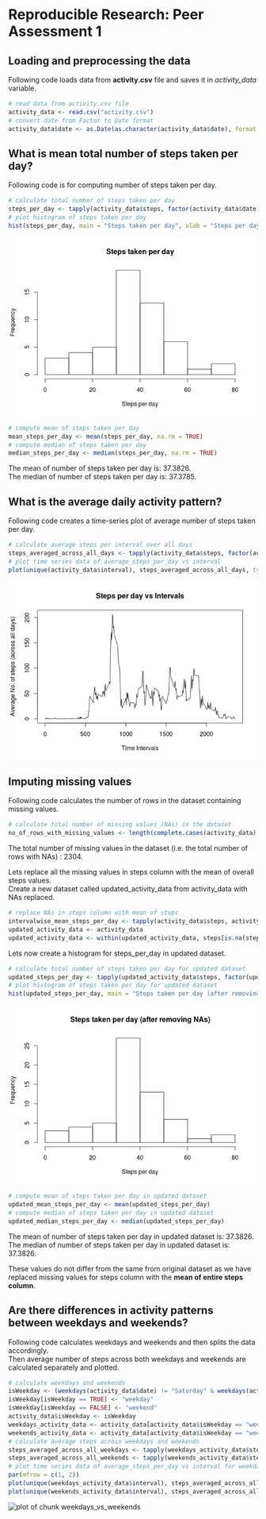 # Reproducible Research: Peer Assessment 1


## Loading and preprocessing the data

Following code loads data from **activity.csv** file and saves it in *activity_data* variable.


```r
# read data from activity.csv file
activity_data <- read.csv("activity.csv")
# convert date from Factor to Date format
activity_data$date <- as.Date(as.character(activity_data$date), format = "%Y-%m-%d")
```

## What is mean total number of steps taken per day?

Following code is for computing number of steps taken per day.


```r
# calculate total number of steps taken per day
steps_per_day <- tapply(activity_data$steps, factor(activity_data$date), FUN = mean)
# plot histogram of steps taken per day
hist(steps_per_day, main = "Steps taken per day", xlab = "Steps per day")
```

![plot of chunk steps_per_day](./PA1_template_files/figure-html/steps_per_day.png) 

```r
# compute mean of steps taken per day
mean_steps_per_day <- mean(steps_per_day, na.rm = TRUE)
# compute median of steps taken per day
median_steps_per_day <- median(steps_per_day, na.rm = TRUE)
```

The mean of number of steps taken per day is: 37.3826.  
The median of number of steps taken per day is: 37.3785.

## What is the average daily activity pattern?

Following code creates a time-series plot of average number of steps taken per day.


```r
# calculate average steps per interval over all days
steps_averaged_across_all_days <- tapply(activity_data$steps, factor(activity_data$interval), function(x) mean(x, na.rm = TRUE))
# plot time series data of average_steps_per_day vs interval
plot(unique(activity_data$interval), steps_averaged_across_all_days, type = "l", main = "Steps per day vs Intervals", xlab = "Time Intervals", ylab = "Average No. of steps (across all days)")
```

![plot of chunk timeseries_of_average_across_all_days](./PA1_template_files/figure-html/timeseries_of_average_across_all_days.png) 


## Imputing missing values

Following code calculates the number of rows in the dataset containing missing values.


```r
# calculate total number of missing values (NAs) in the dataset
no_of_rows_with_missing_values <- length(complete.cases(activity_data)[complete.cases(activity_data) == FALSE])
```

The total number of missing values in the dataset (i.e. the total number of rows with NAs) : 2304.  

Lets replace all the missing values in steps column with the mean of overall steps values.  
Create a new dataset called updated_activity_data from activity_data with NAs replaced.


```r
# replace NAs in steps column with mean of steps
intervalwise_mean_steps_per_day <- tapply(activity_data$steps, activity_data$interval, function(x) mean(x, na.rm = TRUE))
updated_activity_data <- activity_data
updated_activity_data <- within(updated_activity_data, steps[is.na(steps)] <- intervalwise_mean_steps_per_day[as.character(interval[is.na(steps)])])
```

Lets now create a histogram for steps_per_day in updated dataset.  

```r
# calculate total number of steps taken per day for updated dataset
updated_steps_per_day <- tapply(updated_activity_data$steps, factor(updated_activity_data$date), FUN = mean)
# plot histogram of steps taken per day for updated dataset
hist(updated_steps_per_day, main = "Steps taken per day (after removing NAs)", xlab = "Steps per day")
```

![plot of chunk updated_steps_per_day](./PA1_template_files/figure-html/updated_steps_per_day.png) 

```r
# compute mean of steps taken per day in updated dataset
updated_mean_steps_per_day <- mean(updated_steps_per_day)
# compute median of steps taken per day in updated dataset
updated_median_steps_per_day <- median(updated_steps_per_day)
```

The mean of number of steps taken per day in updated dataset is: 37.3826.  
The median of number of steps taken per day in updated dataset is: 37.3826.

These values do not differ from the same from original dataset as we have replaced missing values for steps column with the **mean of entire steps column**.  

## Are there differences in activity patterns between weekdays and weekends?

Following code calculates weekdays and weekends and then splits the data accordingly.  
Then average number of steps across both weekdays and weekends are calculated separately and plotted.


```r
# calculate weekdays and weekends
isWeekday <- (weekdays(activity_data$date) != "Saturday" & weekdays(activity_data$date) != "Sunday")
isWeekday[isWeekday == TRUE] <- "weekday"
isWeekday[isWeekday == FALSE] <- "weekend"
activity_data$isWeekday <- isWeekday
weekdays_activity_data <- activity_data[activity_data$isWeekday == "weekday", ]
weekends_activity_data <- activity_data[activity_data$isWeekday == "weekend", ]
# calculate average steps across weekdays and weekends
steps_averaged_across_all_weekdays <- tapply(weekdays_activity_data$steps, factor(weekdays_activity_data$interval), function(x) mean(x, na.rm = TRUE))
steps_averaged_across_all_weekends <- tapply(weekends_activity_data$steps, factor(weekends_activity_data$interval), function(x) mean(x, na.rm = TRUE))
# plot time series data of average_steps_per_day vs interval for weekdays and weekends
par(mfrow = c(1, 2))
plot(unique(weekdays_activity_data$interval), steps_averaged_across_all_weekdays, type = "l", xlab = "Time Interval", ylab = "Average steps taken across all weekdays", main = "on Weekdays")
plot(unique(weekends_activity_data$interval), steps_averaged_across_all_weekends, type = "l", xlab = "Time Interval", ylab = "Average steps taken across all weekends", main = "on Weekends")
```

![plot of chunk weekdays_vs_weekends](./PA1_template_files/figure-html/weekdays_vs_weekends.png) 
